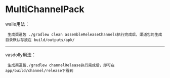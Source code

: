 # MultiChannelPack

walle用法：

     生成渠道包 ./gradlew clean assembleReleaseChannels执行完成后，渠道包的生成目录默认存放在 build/outputs/apk/

----------------------

vasdolly用法：

     生成渠道包./gradlew channelRelease执行完成后，即可在app/build/channel/release下看到
